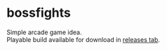# bossfights
Simple arcade game idea.  
Playable build available for download in [releases tab](https://github.com/zukerr/bossfights/releases/tag/v0.1-pre-alpha).
